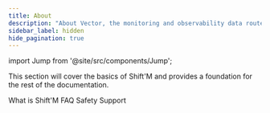 ```yaml
---
title: About
description: "About Vector, the monitoring and observability data router"
sidebar_label: hidden
hide_pagination: true
---
```


import Jump from '@site/src/components/Jump';

This section will cover the basics of Shift'M and provides a foundation
for the rest of the documentation.

<Jump to="/docs/about/what-is-shiftm/">What is Shift'M</Jump>
<Jump to="/docs/about/faq/">FAQ</Jump>
<Jump to="/docs/about/safety/">Safety</Jump>
<Jump to="/docs/about/support/">Support</Jump>

